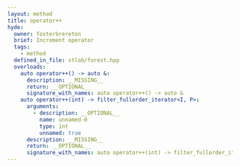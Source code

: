 ```yaml
---
layout: method
title: operator++
hyde:
  owner: fosterbrereton
  brief: Increment operator
  tags:
    - method
  defined_in_file: stlab/forest.hpp
  overloads:
    auto operator++() -> auto &:
      description: __MISSING__
      return: __OPTIONAL__
      signature_with_names: auto operator++() -> auto &
    auto operator++(int) -> filter_fullorder_iterator<I, P>:
      arguments:
        - description: __OPTIONAL__
          name: unnamed-0
          type: int
          unnamed: true
      description: __MISSING__
      return: __OPTIONAL__
      signature_with_names: auto operator++(int) -> filter_fullorder_iterator<I, P>
---
```

